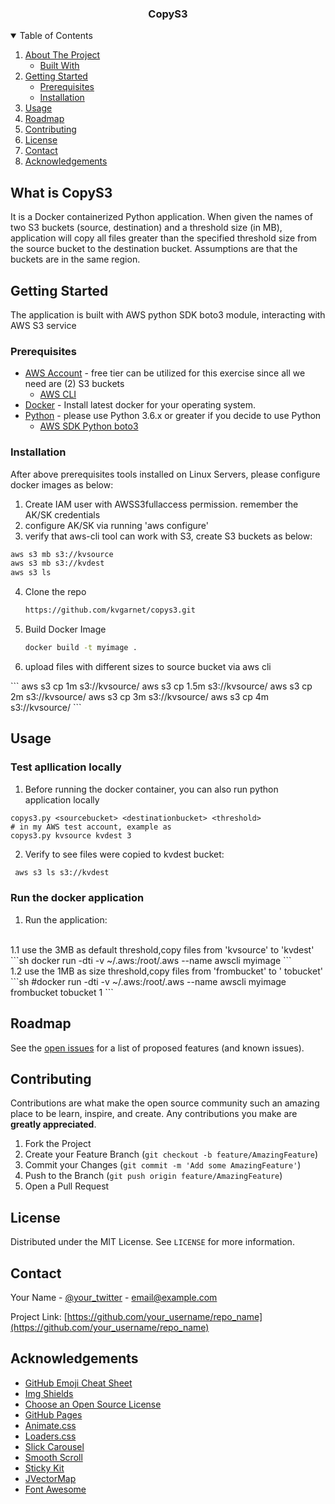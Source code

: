 


<p align="center">
  
  <h3 align="center">CopyS3</h3>

  </p>



<!-- TABLE OF CONTENTS -->
<details open="open">
  <summary>Table of Contents</summary>
  <ol>
    <li>
      <a href="#about-the-project">About The Project</a>
      <ul>
        <li><a href="#built-with">Built With</a></li>
      </ul>
    </li>
    <li>
      <a href="#getting-started">Getting Started</a>
      <ul>
        <li><a href="#prerequisites">Prerequisites</a></li>
        <li><a href="#installation">Installation</a></li>
      </ul>
    </li>
    <li><a href="#usage">Usage</a></li>
    <li><a href="#roadmap">Roadmap</a></li>
    <li><a href="#contributing">Contributing</a></li>
    <li><a href="#license">License</a></li>
    <li><a href="#contact">Contact</a></li>
    <li><a href="#acknowledgements">Acknowledgements</a></li>
  </ol>
</details>



<!-- ABOUT THE PROJECT -->
## What is CopyS3
It is a Docker containerized Python application. 
When given the names of two S3 buckets (source, destination) and a threshold size (in MB), application will copy
all files greater than the specified threshold size from the source bucket to the destination bucket.
Assumptions are that the buckets are in the same region.


<!-- GETTING STARTED -->
## Getting Started

The application is built with AWS python SDK boto3 module, interacting with AWS S3 service

### Prerequisites
- [AWS Account](https://aws.amazon.com/free/?nc2=h_ql_pr) - free tier can be utilized for this exercise since all we need are (2) S3 buckets
  - [AWS CLI ](https://docs.aws.amazon.com/cli/latest/userguide/install-cliv1.html)
- [Docker](https://docs.docker.com/install/)  - Install latest docker for your operating system.
- [Python](https://www.python.org)  - please use Python 3.6.x or greater if you decide to use Python
  - [AWS SDK Python boto3](https://aws.amazon.com/sdk-for-python/)



### Installation
After above prerequisites tools installed on Linux Servers, please configure docker images as below:
 
1. Create IAM user with AWSS3fullaccess permission. remember the AK/SK credentials
2. configure AK/SK via running 'aws configure' 
3. verify that aws-cli tool can work with S3, create S3 buckets as below:
```sh
aws s3 mb s3://kvsource
aws s3 mb s3://kvdest
aws s3 ls
```
4. Clone the repo
   ```sh
   https://github.com/kvgarnet/copys3.git
   ```
5. Build Docker Image
   ```sh
   docker build -t myimage . 
   ```
6. upload files with different sizes to source bucket via aws cli
</p>
```
aws s3 cp 1m s3://kvsource/
aws s3 cp 1.5m s3://kvsource/
aws s3 cp 2m s3://kvsource/
aws s3 cp 3m s3://kvsource/
aws s3 cp 4m s3://kvsource/
```


## Usage
### Test apllication locally
1. Before running the docker container, you can also run python application locally
```
copys3.py <sourcebucket> <destinationbucket> <threshold>
# in my AWS test account, example as
copys3.py kvsource kvdest 3
```
2. Verify to see files were copied to kvdest bucket:
```sh
 aws s3 ls s3://kvdest
```

### Run the docker application

1. Run the application:
<br/>
1.1  use the 3MB as default threshold,copy files from 'kvsource' to 'kvdest'
   ```sh
   docker run  -dti -v ~/.aws:/root/.aws  --name awscli myimage
```
<br/>
1.2 use the 1MB as size threshold,copy files from 'frombucket' to ' tobucket'
```sh
#docker run  -dti -v ~/.aws:/root/.aws  --name awscli myimage  frombucket tobucket 1
```



<!-- ROADMAP -->
## Roadmap

See the [open issues](https://github.com/othneildrew/Best-README-Template/issues) for a list of proposed features (and known issues).



<!-- CONTRIBUTING -->
## Contributing

Contributions are what make the open source community such an amazing place to be learn, inspire, and create. Any contributions you make are **greatly appreciated**.

1. Fork the Project
2. Create your Feature Branch (`git checkout -b feature/AmazingFeature`)
3. Commit your Changes (`git commit -m 'Add some AmazingFeature'`)
4. Push to the Branch (`git push origin feature/AmazingFeature`)
5. Open a Pull Request



<!-- LICENSE -->
## License

Distributed under the MIT License. See `LICENSE` for more information.



<!-- CONTACT -->
## Contact

Your Name - [@your_twitter](https://twitter.com/your_username) - email@example.com

Project Link: [https://github.com/your_username/repo_name](https://github.com/your_username/repo_name)



<!-- ACKNOWLEDGEMENTS -->
## Acknowledgements
* [GitHub Emoji Cheat Sheet](https://www.webpagefx.com/tools/emoji-cheat-sheet)
* [Img Shields](https://shields.io)
* [Choose an Open Source License](https://choosealicense.com)
* [GitHub Pages](https://pages.github.com)
* [Animate.css](https://daneden.github.io/animate.css)
* [Loaders.css](https://connoratherton.com/loaders)
* [Slick Carousel](https://kenwheeler.github.io/slick)
* [Smooth Scroll](https://github.com/cferdinandi/smooth-scroll)
* [Sticky Kit](http://leafo.net/sticky-kit)
* [JVectorMap](http://jvectormap.com)
* [Font Awesome](https://fontawesome.com)





<!-- MARKDOWN LINKS & IMAGES -->
<!-- https://www.markdownguide.org/basic-syntax/#reference-style-links -->
[contributors-shield]: https://img.shields.io/github/contributors/othneildrew/Best-README-Template.svg?style=for-the-badge
[contributors-url]: https://github.com/othneildrew/Best-README-Template/graphs/contributors
[forks-shield]: https://img.shields.io/github/forks/othneildrew/Best-README-Template.svg?style=for-the-badge
[forks-url]: https://github.com/othneildrew/Best-README-Template/network/members
[stars-shield]: https://img.shields.io/github/stars/othneildrew/Best-README-Template.svg?style=for-the-badge
[stars-url]: https://github.com/othneildrew/Best-README-Template/stargazers
[issues-shield]: https://img.shields.io/github/issues/othneildrew/Best-README-Template.svg?style=for-the-badge
[issues-url]: https://github.com/othneildrew/Best-README-Template/issues
[license-shield]: https://img.shields.io/github/license/othneildrew/Best-README-Template.svg?style=for-the-badge
[license-url]: https://github.com/othneildrew/Best-README-Template/blob/master/LICENSE.txt
[linkedin-shield]: https://img.shields.io/badge/-LinkedIn-black.svg?style=for-the-badge&logo=linkedin&colorB=555
[linkedin-url]: https://linkedin.com/in/othneildrew
[product-screenshot]: images/screenshot.png
